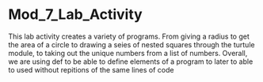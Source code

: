# Mod_7_Lab_Activity
This lab activity creates a variety of programs. From giving a radius to get the area of a circle to drawing a seies of nested squares through the turtule module, to taking out the unique numbers from a list of numbers. Overall, we are using def to be able to define elements of a program to later to able to used without repitions of the same lines of code
